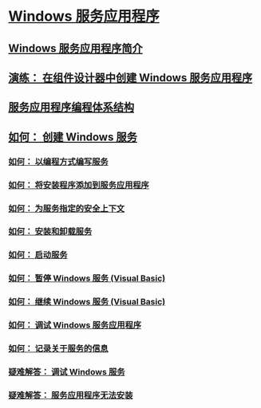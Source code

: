 # [Windows 服务应用程序](index.md)
## [Windows 服务应用程序简介](introduction-to-windows-service-applications.md)
## [演练： 在组件设计器中创建 Windows 服务应用程序](walkthrough-creating-a-windows-service-application-in-the-component-designer.md)
## [服务应用程序编程体系结构](service-application-programming-architecture.md)
## [如何： 创建 Windows 服务](how-to-create-windows-services.md)
### [如何： 以编程方式编写服务](how-to-write-services-programmatically.md)
### [如何： 将安装程序添加到服务应用程序](how-to-add-installers-to-your-service-application.md)
### [如何： 为服务指定的安全上下文](how-to-specify-the-security-context-for-services.md)
### [如何： 安装和卸载服务](how-to-install-and-uninstall-services.md)
### [如何： 启动服务](how-to-start-services.md)
### [如何： 暂停 Windows 服务 (Visual Basic)](how-to-pause-a-windows-service-visual-basic.md)
### [如何： 继续 Windows 服务 (Visual Basic)](how-to-continue-a-windows-service-visual-basic.md)
### [如何： 调试 Windows 服务应用程序](how-to-debug-windows-service-applications.md)
### [如何： 记录关于服务的信息](how-to-log-information-about-services.md)
### [疑难解答： 调试 Windows 服务](troubleshooting-debugging-windows-services.md)
### [疑难解答： 服务应用程序无法安装](troubleshooting-service-application-wont-install.md)
